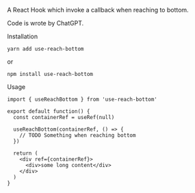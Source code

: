 A React Hook which invoke a callback when reaching to bottom.

Code is wrote by ChatGPT.

Installation

```
yarn add use-reach-bottom
```
or
```
npm install use-reach-bottom
```

Usage

```
import { useReachBottom } from 'use-reach-bottom'

export default function() {
  const containerRef = useRef(null)

  useReachBottom(containerRef, () => {
    // TODO Something when reaching bottom
  })

  return (
    <div ref={containerRef}>
      <div>some long content</div>
    </div>
  )
}
```